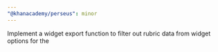 ```yaml
---
"@khanacademy/perseus": minor
---
```


Implement a widget export function to filter out rubric data from widget options for the

